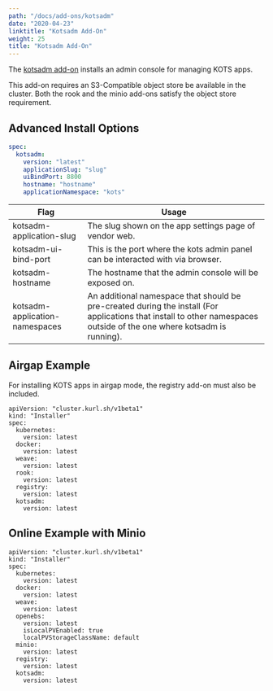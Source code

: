 ```yaml
---
path: "/docs/add-ons/kotsadm"
date: "2020-04-23"
linktitle: "Kotsadm Add-On"
weight: 25
title: "Kotsadm Add-On"
---
```


The [kotsadm add-on](https://kots.io/kotsadm/installing/installing-a-kots-app/) installs an admin console for managing KOTS apps.

This add-on requires an S3-Compatible object store be available in the cluster.
Both the rook and the minio add-ons satisfy the object store requirement.

## Advanced Install Options

```yaml
spec:
  kotsadm: 
    version: "latest"
    applicationSlug: "slug"
    uiBindPort: 8800
    hostname: "hostname"
    applicationNamespace: "kots"
```

| Flag | Usage |
| ---- | ----- |
| kotsadm-application-slug| The slug shown on the app settings page of vendor web. |
| kotsadm-ui-bind-port | This is the port where the kots admin panel can be interacted with via browser. |
| kotsadm-hostname | The hostname that the admin console will be exposed on. |
| kotsadm-application-namespaces | An additional namespace that should be pre-created during the install (For applications that install to other namespaces outside of the one where kotsadm is running). |

## Airgap Example

For installing KOTS apps in airgap mode, the registry add-on must also be included.

```
apiVersion: "cluster.kurl.sh/v1beta1"
kind: "Installer"
spec:
  kubernetes:
    version: latest
  docker: 
    version: latest
  weave:
    version: latest
  rook:
    version: latest
  registry:
    version: latest
  kotsadm: 
    version: latest
```

## Online Example with Minio

```
apiVersion: "cluster.kurl.sh/v1beta1"
kind: "Installer"
spec:
  kubernetes:
    version: latest
  docker: 
    version: latest
  weave:
    version: latest
  openebs:
    version: latest
    isLocalPVEnabled: true
    localPVStorageClassName: default
  minio:
    version: latest
  registry:
    version: latest
  kotsadm: 
    version: latest
```
